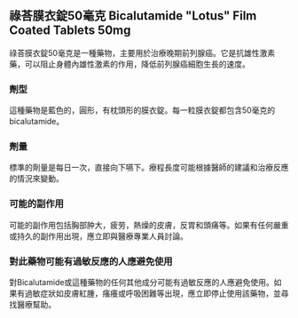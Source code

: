 ## 祿荅膜衣錠50毫克 Bicalutamide "Lotus" Film Coated Tablets 50mg

祿荅膜衣錠50毫克是一種藥物，主要用於治療晚期前列腺癌。它是抗雄性激素藥，可以阻止身體內雄性激素的作用，降低前列腺癌細胞生長的速度。

### 劑型
這種藥物是藍色的，圓形，有枕頭形的膜衣錠。每一粒膜衣錠都包含50毫克的bicalutamide。

### 劑量
標準的劑量是每日一次，直接向下嚥下。療程長度可能根據醫師的建議和治療反應的情況來變動。

### 可能的副作用
可能的副作用包括胸部肿大，疲劳，熱燥的皮膚，反胃和頭痛等。如果有任何嚴重或持久的副作用出現，應立即與醫療專業人員討論。

### 對此藥物可能有過敏反應的人應避免使用
對Bicalutamide或這種藥物的任何其他成分可能有過敏反應的人應避免使用。如果有過敏症狀如皮膚紅腫，瘙癢或呼吸困難等出現，應立即停止使用該藥物，並尋找醫療幫助。